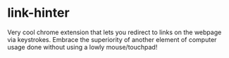 # link-hinter
Very cool chrome extension that lets you redirect to links on the webpage via keystrokes. Embrace the superiority of another element of computer usage done without using a lowly mouse/touchpad!
